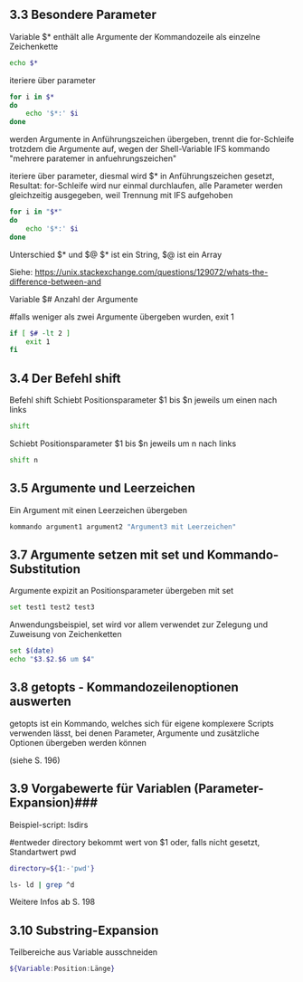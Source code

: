 ## 3.3 Besondere Parameter 


Variable $*
enthält alle Argumente der Kommandozeile als einzelne Zeichenkette
```bash
echo $*
```

iteriere über parameter
```bash
for i in $*
do
	echo '$*:' $i
done
```


werden Argumente in Anführungszeichen übergeben, trennt die for-Schleife
trotzdem die Argumente auf, wegen der Shell-Variable IFS
kommando "mehrere paratemer in anfuehrungszeichen"


iteriere über parameter, diesmal wird $* in Anführungszeichen gesetzt,
Resultat: for-Schleife wird nur einmal durchlaufen, alle Parameter werden gleichzeitig ausgegeben, weil Trennung
mit IFS aufgehoben
```bash
for i in "$*"
do
	echo '$*:' $i
done
```

Unterschied $* und $@
$* ist ein String,  $@ ist ein Array

Siehe: https://unix.stackexchange.com/questions/129072/whats-the-difference-between-and


Variable $#
Anzahl der Argumente


#falls weniger als zwei Argumente übergeben wurden, exit 1
```bash
if [ $# -lt 2 ]
	exit 1
fi
```

## 3.4 Der Befehl shift 


Befehl shift
Schiebt Positionsparameter $1 bis $n jeweils um einen nach links
```bash
shift
```

Schiebt Positionsparameter $1 bis $n jeweils um n nach links
```bash
shift n
```



## 3.5 Argumente und Leerzeichen 

Ein Argument mit einen Leerzeichen übergeben
```bash
kommando argument1 argument2 "Argument3 mit Leerzeichen"
```


## 3.7 Argumente setzen mit set und Kommando-Substitution


Argumente expizit an Positionsparameter übergeben mit set
```bash
set test1 test2 test3
```

Anwendungsbeispiel, set wird vor allem verwendet zur Zelegung und Zuweisung von Zeichenketten
```bash
set $(date)
echo "$3.$2.$6 um $4"
```



## 3.8 getopts - Kommandozeilenoptionen auswerten 

getopts ist ein Kommando, welches sich für eigene komplexere Scripts verwenden lässt, bei
denen Parameter, Argumente und zusätzliche Optionen übergeben werden können

(siehe S. 196)

## 3.9 Vorgabewerte für Variablen (Parameter-Expansion)###


Beispiel-script: lsdirs

#entweder directory bekommt wert von $1 oder, falls nicht gesetzt, Standartwert pwd
```bash
directory=${1:-'pwd'}

ls- ld | grep ^d
```

Weitere Infos ab S. 198



## 3.10 Substring-Expansion


Teilbereiche aus Variable ausschneiden

```bash
${Variable:Position:Länge}
```














































